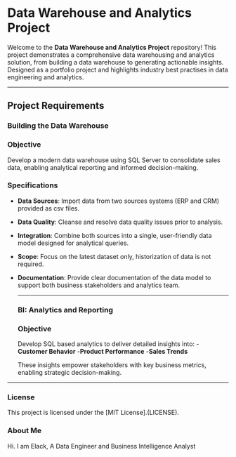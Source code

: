 # Data Warehouse and Analytics Project

Welcome to the **Data Warehouse and Analytics Project** repository!
This project demonstrates a comprehensive data warehousing and analytics solution, from building a data warehouse 
to generating actionable insights. Designed as a portfolio project and highlights industry best practises in data engineering and analytics.

---
## Project Requirements

### Building the Data Warehouse

### Objective
Develop a modern data warehouse using SQL Server to consolidate sales data, enabling analytical reporting and informed decision-making.

### Specifications
- **Data Sources**: Import data from two sources systems (ERP and CRM) provided as csv files.
- **Data Quality**: Cleanse and resolve data quality issues prior to analysis.
- **Integration**: Combine both sources into a single, user-friendly data model designed for analytical queries.
- **Scope**: Focus on the latest dataset only, historization of data is not required.
- **Documentation**: Provide clear documentation of the data model to support both business stakeholders and analytics team.

  ---

  ### BI: Analytics and Reporting

  ### Objective
  Develop SQL based analytics to deliver detailed insights into:
  -**Customer Behavior**
  -**Product Performance**
  -**Sales Trends**

  These insights empower stakeholders with key business metrics, enabling strategic decision-making.

---

### License

This project is licensed under the [MIT License].(LICENSE).

### About Me

Hi. I am Elack, A Data Engineer and Business Intelligence Analyst












